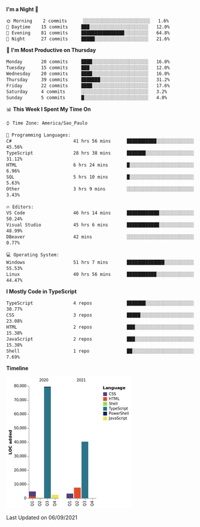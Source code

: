 <!--START_SECTION:waka-->
**I'm a Night 🦉** 

```text
🌞 Morning    2 commits      ░░░░░░░░░░░░░░░░░░░░░░░░░   1.6% 
🌆 Daytime    15 commits     ███░░░░░░░░░░░░░░░░░░░░░░   12.0% 
🌃 Evening    81 commits     ████████████████░░░░░░░░░   64.8% 
🌙 Night      27 commits     █████░░░░░░░░░░░░░░░░░░░░   21.6%

```
📅 **I'm Most Productive on Thursday** 

```text
Monday       20 commits     ████░░░░░░░░░░░░░░░░░░░░░   16.0% 
Tuesday      15 commits     ███░░░░░░░░░░░░░░░░░░░░░░   12.0% 
Wednesday    20 commits     ████░░░░░░░░░░░░░░░░░░░░░   16.0% 
Thursday     39 commits     ███████░░░░░░░░░░░░░░░░░░   31.2% 
Friday       22 commits     ████░░░░░░░░░░░░░░░░░░░░░   17.6% 
Saturday     4 commits      ░░░░░░░░░░░░░░░░░░░░░░░░░   3.2% 
Sunday       5 commits      █░░░░░░░░░░░░░░░░░░░░░░░░   4.0%

```


📊 **This Week I Spent My Time On** 

```text
⌚︎ Time Zone: America/Sao_Paulo

💬 Programming Languages: 
C#                       41 hrs 56 mins      ███████████░░░░░░░░░░░░░░   45.56% 
TypeScript               28 hrs 38 mins      ███████░░░░░░░░░░░░░░░░░░   31.12% 
HTML                     6 hrs 24 mins       █░░░░░░░░░░░░░░░░░░░░░░░░   6.96% 
SQL                      5 hrs 10 mins       █░░░░░░░░░░░░░░░░░░░░░░░░   5.63% 
Other                    3 hrs 9 mins        ░░░░░░░░░░░░░░░░░░░░░░░░░   3.43%

🔥 Editors: 
VS Code                  46 hrs 14 mins      ████████████░░░░░░░░░░░░░   50.24% 
Visual Studio            45 hrs 6 mins       ████████████░░░░░░░░░░░░░   48.99% 
DBeaver                  42 mins             ░░░░░░░░░░░░░░░░░░░░░░░░░   0.77%

💻 Operating System: 
Windows                  51 hrs 7 mins       ██████████████░░░░░░░░░░░   55.53% 
Linux                    40 hrs 56 mins      ███████████░░░░░░░░░░░░░░   44.47%

```

**I Mostly Code in TypeScript** 

```text
TypeScript               4 repos             ███████░░░░░░░░░░░░░░░░░░   30.77% 
CSS                      3 repos             █████░░░░░░░░░░░░░░░░░░░░   23.08% 
HTML                     2 repos             ███░░░░░░░░░░░░░░░░░░░░░░   15.38% 
JavaScript               2 repos             ███░░░░░░░░░░░░░░░░░░░░░░   15.38% 
Shell                    1 repo              ██░░░░░░░░░░░░░░░░░░░░░░░   7.69%

```


**Timeline**

![Chart not found](https://raw.githubusercontent.com/jonhoffmam/jonhoffmam/master/charts/bar_graph.png) 


 Last Updated on 06/09/2021
<!--END_SECTION:waka-->
